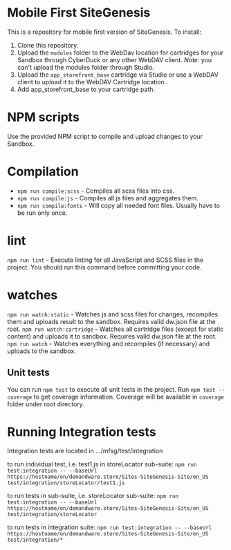 # Mobile First SiteGenesis

This is a repository for mobile first version of SiteGenesis. 
To install:

1. Clone this repository.
1. Upload the `modules` folder to the WebDav location for cartridges for your Sandbox through CyberDuck or any other WebDAV client. *Note:* you can't upload the modules folder through Studio. 
1. Upload the `app_storefront_base` cartridge via Studio or use a WebDAV client to upload it to the WebDAV Cartridge location..
1. Add app_storefront_base to your cartridge path.

# NPM scripts
Use the provided NPM script to compile and upload changes to your Sandbox.
# Compilation

* `npm run compile:scss` - Compiles all scss files into css.
* `npm run compile:js` - Compiles all js files and aggregates them.
* `npm run compile:fonts` - Will copy all needed font files. Usually have to be run only once.

# lint

`npm run lint` - Execute linting for all JavaScript and SCSS files in the project. You should run this command before committing your code.

# watches

`npm run watch:static` - Watches js and scss files for changes, recompiles them and uploads result to the sandbox. Requires valid dw.json file at the root.
`npm run watch:cartridge` - Watches all cartridge files (except for static content) and uploads it to sandbox. Requires valid dw.json file at the root.
`npm run watch` - Watches everything and recompiles (if necessary) and uploads to the sandbox.

## Unit tests

You can run `npm test` to execute all unit tests in the project. Run `npm test --coverage` to get coverage information. Coverage will be available in `coverage` folder under root directory.

# Running Integration tests
Integration tests are located in .../mfsg/test/integration

to run individual test, i.e. test1.js in storeLocator sub-suite:
`npm run test:integration -- --baseUrl https://hostname/on/demandware.store/Sites-SiteGenesis-Site/en_US test/integration/storeLocator/test1.js`

to run tests in sub-suite, i.e. storeLocator sub-suite:
`npm run test:integration -- --baseUrl https://hostname/on/demandware.store/Sites-SiteGenesis-Site/en_US test/integration/storeLocator`

to run tests in integration suite:
`npm run test:integration -- --baseUrl https://hostname/on/demandware.store/Sites-SiteGenesis-Site/en_US test/integration/*`